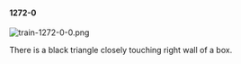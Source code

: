 #### 1272-0
![train-1272-0-0.png](https://github.com/lil-lab/nlvr/raw/master/nlvr/train/images/0/train-1272-0-0.png "train-1272-0-0.png")

There is a black triangle closely touching right wall of a box.
